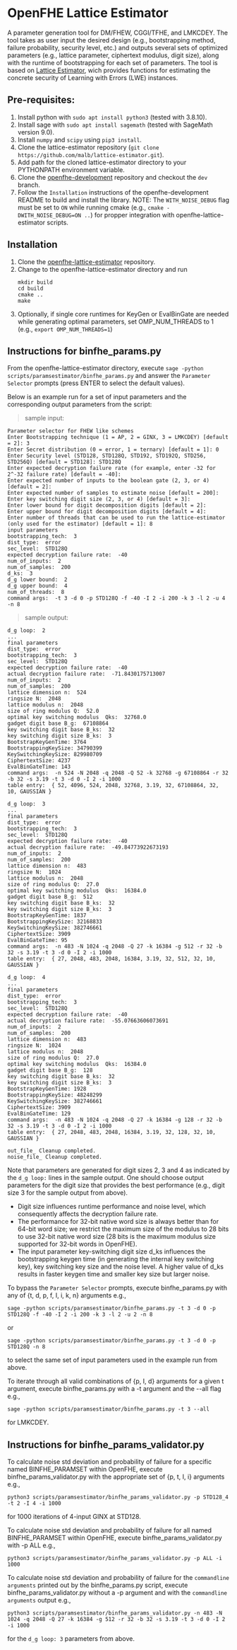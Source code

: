 OpenFHE Lattice Estimator
=====================================

A parameter generation tool for DM/FHEW, CGGI/TFHE, and LMKCDEY. The tool takes as user input the desired design (e.g., bootstrapping method, failure probability, security level, etc.) and outputs several sets of optimized parameters (e.g., lattice parameter, ciphertext modulus, digit size), along with the runtime of bootstrapping for each set of parameters. The tool is based on [Lattice Estimator](https://github.com/malb/lattice-estimator), wich provides functions for estimating the concrete security of Learning with Errors (LWE) instances.

## Pre-requisites: 

1. Install python with `sudo apt install python3` (tested with 3.8.10).
2. Install sage with `sudo apt install sagemath` (tested with SageMath version 9.0).
3. Install `numpy` and `scipy` using `pip3 install`.
4. Clone the lattice-estimator repository (`git clone https://github.com/malb/lattice-estimator.git`).
5. Add path for the cloned lattice-estimator directory to your PYTHONPATH environment variable.
6. Clone the [openfhe-development](https://github.com/openfheorg/openfhe-development) repository and checkout the `dev` branch.
7. Follow the `Installation` instructions of the openfhe-development README to build and install the library. NOTE: The `WITH_NOISE_DEBUG` flag must be set to `ON` while running cmake (e.g., `cmake -DWITH_NOISE_DEBUG=ON ..`) for propper integration with openfhe-lattice-estimator scripts.

## Installation

1. Clone the [openfhe-lattice-estimator](https://github.com/openfheorg/openfhe-lattice-estimator) repository.
2. Change to the openfhe-lattice-estimator directory and run
   ```
   mkdir build
   cd build
   cmake ..
   make
   ```
3. Optionally, if single core runtimes for KeyGen or EvalBinGate are needed while generating optimal parameters, set OMP_NUM_THREADS to 1 (e.g., `export OMP_NUM_THREADS=1`)

## Instructions for binfhe_params.py

From the openfhe-lattice-estimator directory, execute `sage -python scripts/paramsestimator/binfhe_params.py` and answer the `Parameter Selector` prompts (press ENTER to select the default values).

Below is an example run for a set of input parameters and the corresponding output parameters from the script:

> sample input:
```
Parameter selector for FHEW like schemes
Enter Bootstrapping technique (1 = AP, 2 = GINX, 3 = LMKCDEY) [default = 2]: 3
Enter Secret distribution (0 = error, 1 = ternary) [default = 1]: 0
Enter Security level (STD128, STD128Q, STD192, STD192Q, STD256, STD256Q) [default = STD128]: STD128Q
Enter expected decryption failure rate (for example, enter -32 for 2^-32 failure rate) [default = -40]:
Enter expected number of inputs to the boolean gate (2, 3, or 4) [default = 2]:
Enter expected number of samples to estimate noise [default = 200]:
Enter key switching digit size (2, 3, or 4) [default = 3]:
Enter lower bound for digit decomposition digits [default = 2]:
Enter upper bound for digit decomposition digits [default = 4]:
Enter number of threads that can be used to run the lattice-estimator (only used for the estimator) [default = 1]: 8
input parameters
bootstrapping_tech:  3
dist_type:  error
sec_level:  STD128Q
expected decryption failure rate:  -40
num_of_inputs:  2
num_of_samples:  200
d_ks:  3
d_g lower bound:  2
d_g upper bound:  4
num_of_threads:  8
command args:  -t 3 -d 0 -p STD128Q -f -40 -I 2 -i 200 -k 3 -l 2 -u 4 -n 8
```

> sample output:
```
d_g loop:  2
...
final parameters
dist_type:  error
bootstrapping_tech:  3
sec_level:  STD128Q
expected decryption failure rate:  -40
actual decryption failure rate:  -71.8430175713007
num_of_inputs:  2
num_of_samples:  200
lattice dimension n:  524
ringsize N:  2048
lattice modulus n:  2048
size of ring modulus Q:  52.0
optimal key switching modulus  Qks:  32768.0
gadget digit base B_g:  67108864
key switching digit base B_ks:  32
key switching digit size B_ks:  3
BootstrapKeyGenTime: 3764
BootstrappingKeySize: 34790399
KeySwitchingKeySize: 829980709
CiphertextSize: 4237
EvalBinGateTime: 143
command args:  -n 524 -N 2048 -q 2048 -Q 52 -k 32768 -g 67108864 -r 32 -b 32 -s 3.19 -t 3 -d 0 -I 2 -i 1000
table entry:  { 52, 4096, 524, 2048, 32768, 3.19, 32, 67108864, 32, 10, GAUSSIAN }

d_g loop:  3
...
final parameters
dist_type:  error
bootstrapping_tech:  3
sec_level:  STD128Q
expected decryption failure rate:  -40
actual decryption failure rate:  -49.84773922673193
num_of_inputs:  2
num_of_samples:  200
lattice dimension n:  483
ringsize N:  1024
lattice modulus n:  2048
size of ring modulus Q:  27.0
optimal key switching modulus  Qks:  16384.0
gadget digit base B_g:  512
key switching digit base B_ks:  32
key switching digit size B_ks:  3
BootstrapKeyGenTime: 1837
BootstrappingKeySize: 32168833
KeySwitchingKeySize: 382746661
CiphertextSize: 3909
EvalBinGateTime: 95
command args:  -n 483 -N 1024 -q 2048 -Q 27 -k 16384 -g 512 -r 32 -b 32 -s 3.19 -t 3 -d 0 -I 2 -i 1000
table entry:  { 27, 2048, 483, 2048, 16384, 3.19, 32, 512, 32, 10, GAUSSIAN }

d_g loop:  4
...
final parameters
dist_type:  error
bootstrapping_tech:  3
sec_level:  STD128Q
expected decryption failure rate:  -40
actual decryption failure rate:  -55.07663606073691
num_of_inputs:  2
num_of_samples:  200
lattice dimension n:  483
ringsize N:  1024
lattice modulus n:  2048
size of ring modulus Q:  27.0
optimal key switching modulus  Qks:  16384.0
gadget digit base B_g:  128
key switching digit base B_ks:  32
key switching digit size B_ks:  3
BootstrapKeyGenTime: 1928
BootstrappingKeySize: 48248299
KeySwitchingKeySize: 382746661
CiphertextSize: 3909
EvalBinGateTime: 129
command args:  -n 483 -N 1024 -q 2048 -Q 27 -k 16384 -g 128 -r 32 -b 32 -s 3.19 -t 3 -d 0 -I 2 -i 1000
table entry:  { 27, 2048, 483, 2048, 16384, 3.19, 32, 128, 32, 10, GAUSSIAN }

out_file_ Cleanup completed.
noise_file_ Cleanup completed.
```

Note that parameters are generated for digit sizes 2, 3 and 4 as indicated by the `d_g loop:` lines in the sample output. One should choose output parameters for the digit size that provides the best performance (e.g., digit size 3 for the sample output from above).
- Digit size influences runtime performance and noise level, which consequently affects the decryption failure rate.
- The performance for 32-bit native word size is always better than for 64-bit word size; we restrict the maximum size of the modulus to 28 bits to use 32-bit native word size (28 bits is the maximum modulus size supported for 32-bit words in OpenFHE).
- The input parameter key-switching digit size d_ks influences the bootstrapping keygen time (in generating the internal key switching key), key switching key size and the noise level. A higher value of d_ks results in faster keygen time and smaller key size but larger noise.

To bypass the `Parameter Selector` prompts, execute binfhe_params.py with any of {t, d, p, f, I, i, k, n} arguments e.g.,
```
sage -python scripts/paramsestimator/binfhe_params.py -t 3 -d 0 -p STD128Q -f -40 -I 2 -i 200 -k 3 -l 2 -u 2 -n 8
```
or
```
sage -python scripts/paramsestimator/binfhe_params.py -t 3 -d 0 -p STD128Q -n 8
```
to select the same set of input parameters used in the example run from above.

To iterate through all valid combinations of {p, I, d} arguments for a given t argument, execute binfhe_params.py with a -t argument and the --all flag e.g.,
```
sage -python scripts/paramsestimator/binfhe_params.py -t 3 --all
```
for LMKCDEY.
 
## Instructions for binfhe_params_validator.py

To calculate noise std deviation and probability of failure for a specific named BINFHE_PARAMSET within OpenFHE, execute binfhe_params_validator.py with the appropriate set of {p, t, I, i} arguments e.g.,
```
python3 scripts/paramsestimator/binfhe_params_validator.py -p STD128_4 -t 2 -I 4 -i 1000
```
for 1000 iterations of 4-input GINX at STD128.

To calculate noise std deviation and probability of failure for all named BINFHE_PARAMSET within OpenFHE, execute binfhe_params_validator.py with -p ALL e.g.,
```
python3 scripts/paramsestimator/binfhe_params_validator.py -p ALL -i 1000
```

To calculate noise std deviation and probability of failure for the `commandline arguments` printed out by the binfhe_params.py script, execute binfhe_params_validator.py without a -p argument and with the `commandline arguments` output e.g.,
```
python3 scripts/paramsestimator/binfhe_params_validator.py -n 483 -N 1024 -q 2048 -Q 27 -k 16384 -g 512 -r 32 -b 32 -s 3.19 -t 3 -d 0 -I 2 -i 1000
```
for the `d_g loop: 3` parameters from above.

